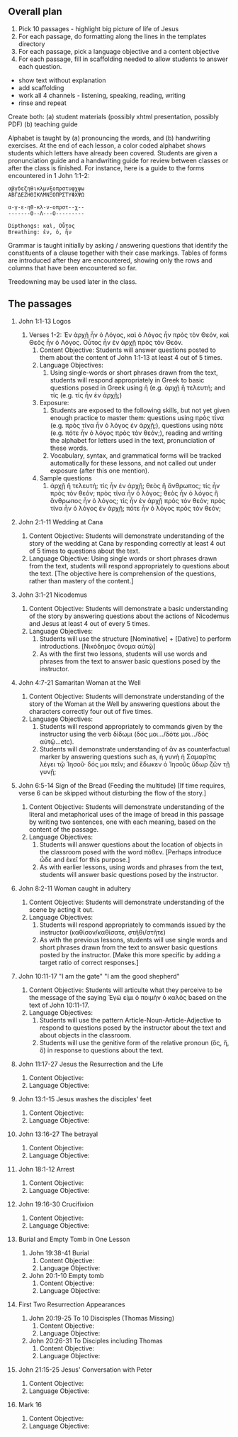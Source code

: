 ## Overall plan

1. Pick 10 passages - highlight big picture of life of Jesus
2. For each passage, do formatting along the lines in the templates directory
3. For each passage, pick a language objective and a content objective
4. For each passage, fill in scaffolding needed to allow students to answer each question. 
  - show text without explanation
  - add scaffolding 
  - work all 4 channels - listening, speaking, reading, writing
  - rinse and repeat

Create both:  (a) student materials (possibly xhtml presentation, possibly PDF)
(b) teaching guide

Alphabet is taught by (a) pronouncing the words, and (b) handwriting exercises.  At the end of each lesson, a color coded alphabet shows students which letters have already been covered.  Students are given a pronunciation guide and a handwriting guide for review between classes or after the class is finished. For instance, here is a guide to the forms encountered in 1 John 1:1-2:

```
αβγδεζηθικλμνξοπρστυφχψω
ΑΒΓΔΕΖΗΘΙΚΛΜΝΞΟΠΡΣΤΥΦΧΨΩ

α-γ-ε-ηθ-κλ-ν-οπρστ--χ--
-------Θ--Λ---Ο---------

Dipthongs: καὶ, Οὗτος
Breathing: ἐν, ὁ, ἦν
```

Grammar is taught initially by asking / answering questions that identify the constituents of a clause together with their case markings. Tables of forms are introduced after they are encountered, showing only the rows and columns that have been encountered so far.

Treedowning may be used later in the class.

## The passages

1. John 1:1-13 Logos
    1. Verses 1-2: Ἐν ἀρχῇ ἦν ὁ Λόγος, καὶ ὁ Λόγος ἦν πρὸς τὸν Θεόν, καὶ Θεὸς ἦν ὁ Λόγος. Οὗτος ἦν ἐν ἀρχῇ πρὸς τὸν Θεόν.
        1. Content Objective: Students will answer questions posted to them about the content of John 1:1-13 at least 4 out of 5 times.
        1. Language Objectives: 
            1. Using single-words or short phrases drawn from the text, students will respond appropriately in Greek to basic questions posed in Greek using ἢ (e.g. ἀρχῇ ἢ τελευτή; and τίς (e.g. τίς ἦν ἐν ἀρχῇ;)
        1. Exposure:
            1. Students are exposed to the following skills, but not yet given enough practice to master them: questions using πρὸς τίνα (e.g. πρὸς τίνα ἦν ὁ λόγος ἐν ἀρχῇ;), questions using πότε (e.g. πότε ἦν ὁ λόγος πρὸς τὸν θεόν;), reading and writing the alphabet for letters used in the text, pronunciation of these words.
            1. Vocabulary, syntax, and grammatical forms will be tracked automatically for these lessons, and not called out under exposure (after this one mention).
        1. Sample questions
            1. ἀρχῇ ἢ τελευτή; τίς ἦν ἐν ἀρχῇ; θεὸς ἢ ἄνθρωπος; τίς ἦν πρὸς τὸν θεόν; πρὸς τίνα ἦν ὁ λόγος; θεὸς ἦν ὁ λόγος ἢ ἄνθρωπος ἦν ὁ λόγος; τίς ἦν ἐν ἀρχῇ πρὸς τὸν θεόν; πρὸς τίνα ἦν ὁ λόγος ἐν ἀρχῇ; πότε ἦν ὁ λόγος πρὸς τὸν θεόν;
            
1. John 2:1-11 Wedding at Cana
    1. Content Objective: Students will demonstrate understanding of the story of the wedding at Cana by responding correctly at least 4 out of 5 times to questions about the text.
    1. Language Objective: Using single words or short phrases drawn from the text, students will respond appropriately to questions about the text. [The objective here is comprehension of the questions, rather than mastery of the content.]
1. John 3:1-21 Nicodemus
    1. Content Objective: Students will demonstrate a basic understanding of the story by answering questions about the actions of Nicodemus and Jesus at least 4 out of every 5 times.
    1. Language Objectives: 
        1. Students will use the structure [Nominative] + [Dative] to perform introductions. [Νικόδημος ὄνομα αὐτῷ]
        1. As with the first two lessons, students will use words and phrases from the text to answer basic questions posed by the instructor.
1. John 4:7-21 Samaritan Woman at the Well
    1. Content Objective: Students will demonstrate understanding of the story of the Woman at the Well by answering questions about the characters correctly four out of five times.
    1. Language Objectives:
        1. Students will respond appropriately to commands given by the instructor using the verb δίδωμι (δός μοι.../δότε μοι.../δός αύτῷ...etc).
        1. Students will demonstrate understanding of ἂν as counterfactual marker by answering questions such as, ἡ γυνὴ ἡ Σαμαρῖτις λέγει τῷ Ἰησοῦ· δός μοι πεῖν; and ἔδωκεν ὁ Ἰησοῦς ὕδωρ ζῶν τῇ γυνῇ;
1. John 6:5-14 Sign of the Bread (Feeding the multitude) [If time requires, verse 6 can be skipped without disturbing the flow of the story.]
    1. Content Objective: Students will demonstrate understanding of the literal and metaphorical uses of the image of bread in this passage by writing two sentences, one with each meaning, based on the content of the passage.
    1. Language Objectives: 
        1. Students will answer questions about the location of objects in the classroom posed with the word πόθεν. [Perhaps introduce ὧδε and ἐκεῖ for this purpose.]
        1. As with earlier lessons, using words and phrases from the text, students will answer basic questions posed by the instructor.
1. John 8:2-11 Woman caught in adultery
    1. Content Objective: Students will demonstrate understanding of the scene by acting it out.
    1. Language Objectives:  
        1. Students will respond appropriately to commands issued by the instructor (καθίσον/καθίσατε, στῆθι/στῆτε)
        1. As with the previous lessons, students will use single words and short phrases drawn from the text to answer basic questions posted by the instructor. [Make this more specific by adding a target ratio of correct responses.]
1. John 10:11-17 "I am the gate" "I am the good shepherd"
    1. Content Objective: Students will articulte what they perceive to be the message of the saying Ἐγώ εἰμι ὁ ποιμὴν ὁ καλός based on the text of John 10:11-17.
    1. Language Objectives: 
        1. Students will use the pattern Article-Noun-Article-Adjective to respond to questions posed by the instructor about the text and about objects in the classroom.
        1. Students will use the genitive form of the relative pronoun (ὅς, ἥ, ὅ) in response to questions about the text.
1. John 11:17-27 Jesus the Resurrection and the Life
    1. Content Objective: 
    1. Language Objective: 
1. John 13:1-15 Jesus washes the disciples' feet
    1. Content Objective: 
    1. Language Objective: 
1. John 13:16-27 The betrayal
    1. Content Objective: 
    1. Language Objective: 
1. John 18:1-12 Arrest
    1. Content Objective: 
    1. Language Objective: 
1. John 19:16-30 Crucifixion
    1. Content Objective: 
    1. Language Objective: 
1. Burial and Empty Tomb in One Lesson
    1. John 19:38-41 Burial
        1. Content Objective: 
        1. Language Objective: 
    1. John 20:1-10 Empty tomb
        1. Content Objective: 
        1. Language Objective: 
1. First Two Resurrection Appearances
    1. John 20:19-25 To 10 Discisples (Thomas Missing)
        1. Content Objective: 
        1. Language Objective: 
    1. John 20:26-31 To Disciples including Thomas
        1. Content Objective: 
        1. Language Objective: 
1. John 21:15-25 Jesus' Conversation with Peter
    1. Content Objective: 
    1. Language Objective: 
1. Mark 16
    1. Content Objective: 
    1. Language Objective: 
